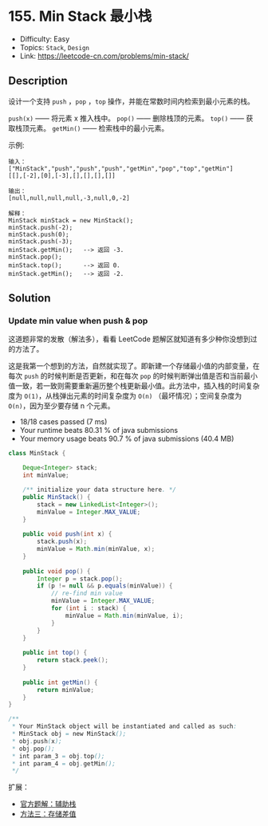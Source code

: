 # 155. Min Stack 最小栈

- Difficulty: Easy
- Topics: `Stack`, `Design`
- Link: https://leetcode-cn.com/problems/min-stack/

## Description

设计一个支持 `push` ，`pop` ，`top` 操作，并能在常数时间内检索到最小元素的栈。

`push(x)` —— 将元素 x 推入栈中。
`pop()` —— 删除栈顶的元素。
`top()` —— 获取栈顶元素。
`getMin()` —— 检索栈中的最小元素。
 

示例:
```
输入：
["MinStack","push","push","push","getMin","pop","top","getMin"]
[[],[-2],[0],[-3],[],[],[],[]]

输出：
[null,null,null,null,-3,null,0,-2]

解释：
MinStack minStack = new MinStack();
minStack.push(-2);
minStack.push(0);
minStack.push(-3);
minStack.getMin();   --> 返回 -3.
minStack.pop();
minStack.top();      --> 返回 0.
minStack.getMin();   --> 返回 -2.
```

## Solution

### Update min value when push & pop

这道题非常的发散（解法多），看看 LeetCode 题解区就知道有多少种你没想到过的方法了。

这是我第一个想到的方法，自然就实现了。即新建一个存储最小值的内部变量，在每次 `push` 的时候判断是否更新，和在每次 `pop` 的时候判断弹出值是否和当前最小值一致，若一致则需要重新遍历整个栈更新最小值。此方法中，插入栈的时间复杂度为 `O(1)`，从栈弹出元素的时间复杂度为 `O(n)` （最坏情况）；空间复杂度为 `O(n)`，因为至少要存储 n 个元素。

- 18/18 cases passed (7 ms)
- Your runtime beats 80.31 % of java submissions
- Your memory usage beats 90.7 % of java submissions (40.4 MB)

```java
class MinStack {

    Deque<Integer> stack;
    int minValue;

    /** initialize your data structure here. */
    public MinStack() {
        stack = new LinkedList<Integer>();
        minValue = Integer.MAX_VALUE;
    }
    
    public void push(int x) {
        stack.push(x);
        minValue = Math.min(minValue, x);
    }
    
    public void pop() {
        Integer p = stack.pop();
        if (p != null && p.equals(minValue)) {
            // re-find min value
            minValue = Integer.MAX_VALUE;
            for (int i : stack) {
                minValue = Math.min(minValue, i);
            }
        }
    }
    
    public int top() {
        return stack.peek();
    }
    
    public int getMin() {
        return minValue;
    }
}

/**
 * Your MinStack object will be instantiated and called as such:
 * MinStack obj = new MinStack();
 * obj.push(x);
 * obj.pop();
 * int param_3 = obj.top();
 * int param_4 = obj.getMin();
 */
```

扩展：
- [官方题解：辅助栈](https://leetcode-cn.com/problems/min-stack/solution/zui-xiao-zhan-by-leetcode-solution/)
- [方法三：存储差值](https://leetcode-cn.com/problems/min-stack/solution/xiang-xi-tong-su-de-si-lu-fen-xi-duo-jie-fa-by-38/)
